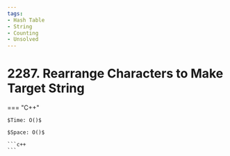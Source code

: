 ```yaml
---
tags:
- Hash Table
- String
- Counting
- Unsolved
---
```



# 2287. Rearrange Characters to Make Target String

=== "C++"

    $Time: O()$

    $Space: O()$

    ```c++
    ```
